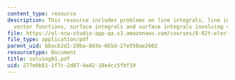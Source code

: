 ```yaml
---
content_type: resource
description: This resource includes problems on line integrals, line integrals involving
  vector functions, surface integrals and surface integrals involving vector functions.
file: https://ol-ocw-studio-app-qa.s3.amazonaws.com/courses/8-02t-electricity-and-magnetism-spring-2005/277e0b811f7c2d874a4218e4cc5fbf19_solving01.pdf
file_type: application/pdf
parent_uid: b8acb2d1-29ba-8d3e-665d-27e550ae2602
resourcetype: Document
title: solving01.pdf
uid: 277e0b81-1f7c-2d87-4a42-18e4cc5fbf19
---
```

